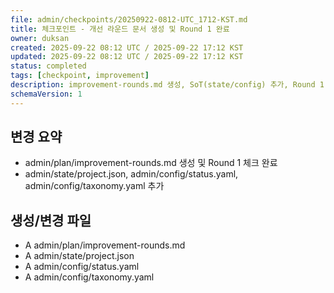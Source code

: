 ```yaml
---
file: admin/checkpoints/20250922-0812-UTC_1712-KST.md
title: 체크포인트 - 개선 라운드 문서 생성 및 Round 1 완료
owner: duksan
created: 2025-09-22 08:12 UTC / 2025-09-22 17:12 KST
updated: 2025-09-22 08:12 UTC / 2025-09-22 17:12 KST
status: completed
tags: [checkpoint, improvement]
description: improvement-rounds.md 생성, SoT(state/config) 추가, Round 1 체크 완료
schemaVersion: 1
---
```


## 변경 요약
- admin/plan/improvement-rounds.md 생성 및 Round 1 체크 완료
- admin/state/project.json, admin/config/status.yaml, admin/config/taxonomy.yaml 추가

## 생성/변경 파일
- A admin/plan/improvement-rounds.md
- A admin/state/project.json
- A admin/config/status.yaml
- A admin/config/taxonomy.yaml

